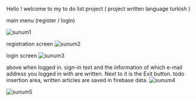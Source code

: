 Hello !
welcome to my to do list project  ( project written language turkish )

main menu (register / login)

![sunum1](https://user-images.githubusercontent.com/114886117/204100438-cee0cd36-67be-4d68-b276-68a9a7603d41.JPG)

registration screen
![sunum2](https://user-images.githubusercontent.com/114886117/204100442-ac340a93-3045-4794-8733-a217bce341b1.JPG)

login screen
![sunum3](https://user-images.githubusercontent.com/114886117/204100441-eef0642a-4a88-4c80-88f2-53578acdf457.JPG)

above when logged in. sign-in text and the information of which e-mail address you logged in with are written. Next to it is the Exit button. 
todo insertion area, written articles are saved in firebase data.
![sunum4](https://user-images.githubusercontent.com/114886117/204100440-37c5214f-a3de-4b8c-bf43-207e6be56344.JPG)

![sunum5](https://user-images.githubusercontent.com/114886117/204100439-06c22180-959b-488c-887c-2455fe8c1821.JPG)
